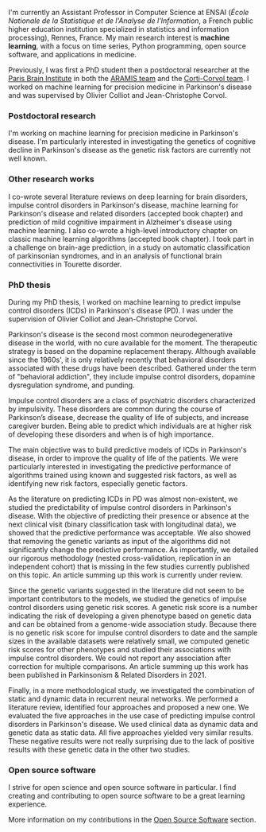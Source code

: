 I'm currently an Assistant Professor in Computer Science at ENSAI
(*École Nationale de la Statistique et de l'Analyse de l'Information*,
a French public higher education institution specialized in statistics and
information processing), Rennes, France.
My main research interest is **machine learning**, with a focus on time series,
Python programming, open source software, and applications in medicine.

Previously, I was first a PhD student then a postdoctoral researcher at the
[Paris Brain Institute](https://icm-institute.org/en/)
in both the [ARAMIS team](https://www.aramislab.fr) and the
[Corti-Corvol team](https://institutducerveau-icm.org/en/team/team-corti-corvol/).
I worked on machine learning for precision medicine in Parkinson's
disease and was supervised by Olivier Colliot and Jean-Christophe Corvol.


### Postdoctoral research

I'm working on machine learning for precision medicine in Parkinson's
disease.
I'm particularly interested in investigating the genetics of cognitive decline
in Parkinson's disease as the genetic risk factors are currently not well known.


### Other research works

I co-wrote several literature reviews on deep learning for brain disorders,
impulse control disorders in Parkinson's disease,
machine learning for Parkinson's disease and related disorders (accepted book chapter)
and prediction of mild cognitive impairment in Alzheimer's disease using machine learning.
I also co-wrote a high-level introductory chapter on classic machine learning algorithms (accepted book chapter).
I took part in a challenge on brain-age prediction,
in a study on automatic classification of parkinsonian syndromes,
and in an analysis of functional brain connectivities in Tourette disorder.


### PhD thesis

During my PhD thesis, I worked on machine learning to predict impulse control
disorders (ICDs) in Parkinson's disease (PD). I was under the supervision of
Olivier Colliot and Jean-Christophe Corvol.

Parkinson's disease is the second most common neurodegenerative disease in
the world, with no cure available for the moment. The therapeutic strategy is
based on the dopamine replacement therapy. Although available since the 1960s',
it is only relatively recently that behavioral disorders associated with these
drugs have been described. Gathered under the term of "behavioral addiction",
they include impulse control disorders, dopamine dysregulation syndrome,
and punding.

Impulse control disorders are a class of psychiatric disorders characterized by impulsivity.
These disorders are common during the course of Parkinson’s disease, decrease
the quality of life of subjects, and increase caregiver burden. Being able to predict
which individuals are at higher risk of developing these disorders and when is of high
importance.

The main objective was to build predictive models of ICDs in Parkinson's disease,
in order to improve the quality of life of the patients. We were particularly
interested in investigating the predictive performance of algorithms trained
using known and suggested risk factors, as well as identifying new risk factors,
especially genetic factors.

As the literature on predicting ICDs in PD was almost non-existent, we studied
the predictability of impulse control disorders in Parkinson's disease.
With the objective of predicting their presence or absence at the next clinical visit
(binary classification task with longitudinal data), we showed that the
predictive performance was acceptable. We also showed that removing the genetic
variants as input of the algorithms did not significantly change the predictive
performance. As importantly, we detailed our rigorous methodology
(nested cross-validation, replication in an independent cohort) that
is missing in the few studies currently published on this topic.
An article summing up this work is currently under review.

Since the genetic variants suggested in the literature did not seem to be
important contributors to the models, we studied the genetics of impulse control
disorders using genetic risk scores. A genetic risk score is a number indicating
the risk of developing a given phenotype based on genetic data and can be obtained
from a genome-wide association study. Because there is no genetic risk score
for impulse control disorders to date and the sample sizes in the available
datasets were relatively small, we computed genetic risk scores for other
phenotypes and studied their associations with impulse control disorders.
We could not report any association after correction for multiple comparisons.
An article summing up this work has been published in Parkinsonism & Related
Disorders in 2021.

Finally, in a more methodological study, we investigated the combination of
static and dynamic data in recurrent neural networks. We performed a literature
review, identified four approaches and proposed a new one. We evaluated the
five approaches in the use case of predicting impulse control disorders in
Parkinson's disease. We used clinical data as dynamic data and genetic data
as static data. All five approaches yielded very similar results. These negative
results were not really surprising due to the lack of positive results with
these genetic data in the other two studies.


### Open source software

I strive for open science and open source software in particular.
I find creating and contributing to open source software to be a great
learning experience.

More information on my contributions in the
[Open Source Software](/open_source_software.md) section.

